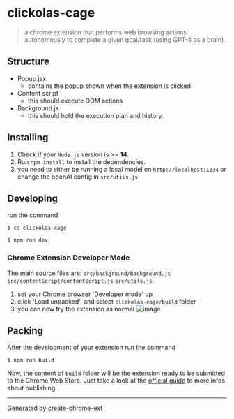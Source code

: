 # clickolas-cage

> a chrome extension that performs web browsing actions autonomously to complete a given goal/task (using GPT-4 as a brain).

## Structure

- Popup.jsx
  - contains the popup shown when the extension is clicked
- Content script
  - this should execute DOM actions
- Background.js
  - this should hold the execution plan and history.

## Installing

1. Check if your `Node.js` version is >= **14**.
2. Run `npm install` to install the dependencies.
3. you need to either be running a local model on `http://localhost:1234` or change the openAI config in `src/utils.js`

## Developing

run the command

```shell
$ cd clickolas-cage

$ npm run dev
```

### Chrome Extension Developer Mode

The main source files are:
`src/background/background.js`
`src/contentScript/contentScript.js`
`src/utils.js`

1. set your Chrome browser 'Developer mode' up
2. click 'Load unpacked', and select `clickolas-cage/build` folder
3. you can now try the extension as normal ![image](https://github.com/aj47/clickolas-cage/assets/8023513/3c358fb4-480d-4e6c-87d8-e0e7f709075d)


## Packing

After the development of your extension run the command

```shell
$ npm run build
```

Now, the content of `build` folder will be the extension ready to be submitted to the Chrome Web Store. Just take a look at the [official guide](https://developer.chrome.com/webstore/publish) to more infos about publishing.

---

Generated by [create-chrome-ext](https://github.com/guocaoyi/create-chrome-ext)
